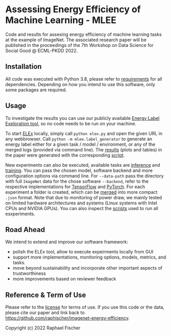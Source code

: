 # Assessing Energy Efficiency of Machine Learning - MLEE

Code and results for assesing energy efficiency of machine learning tasks at the example of ImageNet.
The associated research paper will be published in the proceedings of the 7th Workshop on Data Science for Social Good @ ECML-PKDD 2022.

## Installation
All code was executed with Python 3.8, please refer to [requirements](./requirements.txt) for all dependencies.
Depending on how you intend to use this software, only some packages are required.

## Usage
To investigate the results you can use our publicly available [Energy Label Exploration tool](http://167.99.254.41/), so no code needs to be run on your machine.

To start [ELEx](elex.py) locally, simply call `python elex.py` and open the given URL in any webbrowser.
Call `python -m mlee.label_generator` to generate an energy label either for a given task / model / environment, or any of the merged logs (provided via command line).
The [results](./paper_results/) (plots and tables) in the paper were generated with the corresponding [script](create_paper_results.py).

New experiments can also be executed, available tasks are [inference](infer.py) and [training](train.py).
You can pass the chosen model, software backend and more configuration options via command line.
For `--data-path` pass the directory with full `ImageNet` data for the chose software `--backend`, refer to the respective implementations for [TensorFlow](./mlee/ml_tensorflow/load_imagenet.py) and [PyTorch](./mlee/ml_pytorch/train.py).
For each experiment a folder is created, which can be [merged](merge_results.py) into more compact `.json` format.
Note that due to monitoring of power draw, we mainly tested on limited hardware architectures and systems (Linux systems with Intel CPUs and NVIDIA GPUs).
You can also inspect the [scripts](./scripts/) used to run all esxperiments.

## Road Ahead
We intend to extend and improve our software framework:
- polish the ELEx tool, allow to execute expeirments locally from GUI
- support more implementations, monitoring options, models, metrics, and tasks.
- move beyond sustainability and incorporate other important aspects of trustworthiness
- more improvements based on reviewer feedback

## Reference & Term of Use
Please refer to the [license](.LICENSE.md) for terms of use.
If you use this code or the data, please cite our paper and link back to https://github.com/raphischer/imagenet-energy-efficiency.

Copyright (c) 2022 Raphael Fischer
